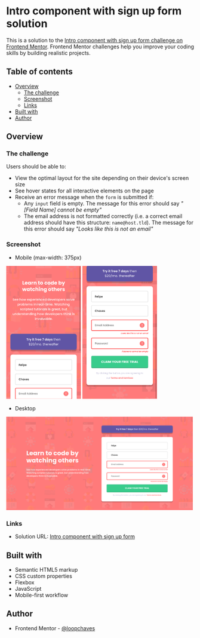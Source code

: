 # Intro component with sign up form solution

This is a solution to the [Intro component with sign up form challenge on Frontend Mentor](https://www.frontendmentor.io/challenges/intro-component-with-signup-form-5cf91bd49edda32581d28fd1). Frontend Mentor challenges help you improve your coding skills by building realistic projects. 

## Table of contents

- [Overview](#overview)
  - [The challenge](#the-challenge)
  - [Screenshot](#screenshot)
  - [Links](#links)
- [Built with](#built-with)
- [Author](#author)

## Overview

### The challenge

Users should be able to:

- View the optimal layout for the site depending on their device's screen size
- See hover states for all interactive elements on the page
- Receive an error message when the `form` is submitted if:
  - Any `input` field is empty. The message for this error should say *"[Field Name] cannot be empty"*
  - The email address is not formatted correctly (i.e. a correct email address should have this structure: `name@host.tld`). The message for this error should say *"Looks like this is not an email"*

### Screenshot

- Mobile (max-width: 375px)

<img src='https://github.com/loopchaves/challenges/blob/main/src/img/screenshots/intro-component-with-sign-up-form-mobile0.png' width='200'>

<img src='https://github.com/loopchaves/challenges/blob/main/src/img/screenshots/intro-component-with-sign-up-form-mobile1.png' width='200'>

- Desktop

<img src='https://github.com/loopchaves/challenges/blob/main/src/img/screenshots/intro-component-with-sign-up-form-desktop.png' width='500'>

### Links

- Solution URL: [Intro component with sign up form](https://loopchaves.github.io/challenges/solutions/intro-component-with-signup-form)

## Built with

- Semantic HTML5 markup
- CSS custom properties
- Flexbox
- JavaScript
- Mobile-first workflow

## Author

- Frontend Mentor - [@loopchaves](https://www.frontendmentor.io/profile/loopchaves)
